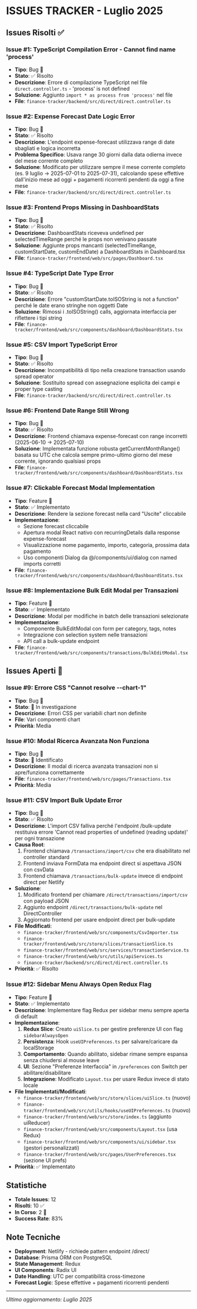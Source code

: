 # ISSUES TRACKER - Luglio 2025

## Issues Risolti ✅

### Issue #1: TypeScript Compilation Error - Cannot find name 'process'

- **Tipo**: Bug 🐛
- **Stato**: ✅ Risolto
- **Descrizione**: Errore di compilazione TypeScript nel file `direct.controller.ts` - 'process' is not defined
- **Soluzione**: Aggiunto `import * as process from 'process'` nel file
- **File**: `finance-tracker/backend/src/direct/direct.controller.ts`

### Issue #2: Expense Forecast Date Logic Error

- **Tipo**: Bug 🐛
- **Stato**: ✅ Risolto
- **Descrizione**: L'endpoint expense-forecast utilizzava range di date sbagliati e logica incorretta
- **Problema Specifico**: Usava range 30 giorni dalla data odierna invece del mese corrente completo
- **Soluzione**: Modificato per utilizzare sempre il mese corrente completo (es. 9 luglio → 2025-07-01 to 2025-07-31), calcolando spese effettive dall'inizio mese ad oggi + pagamenti ricorrenti pendenti da oggi a fine mese
- **File**: `finance-tracker/backend/src/direct/direct.controller.ts`

### Issue #3: Frontend Props Missing in DashboardStats

- **Tipo**: Bug 🐛
- **Stato**: ✅ Risolto
- **Descrizione**: DashboardStats riceveva undefined per selectedTimeRange perché le props non venivano passate
- **Soluzione**: Aggiunte props mancanti (selectedTimeRange, customStartDate, customEndDate) a DashboardStats in Dashboard.tsx
- **File**: `finance-tracker/frontend/web/src/pages/Dashboard.tsx`

### Issue #4: TypeScript Date Type Error

- **Tipo**: Bug 🐛
- **Stato**: ✅ Risolto
- **Descrizione**: Errore "customStartDate.toISOString is not a function" perché le date erano stringhe non oggetti Date
- **Soluzione**: Rimossi i .toISOString() calls, aggiornata interfaccia per riflettere i tipi string
- **File**: `finance-tracker/frontend/web/src/components/dashboard/DashboardStats.tsx`

### Issue #5: CSV Import TypeScript Error

- **Tipo**: Bug 🐛
- **Stato**: ✅ Risolto
- **Descrizione**: Incompatibilità di tipo nella creazione transaction usando spread operator
- **Soluzione**: Sostituito spread con assegnazione esplicita dei campi e proper type casting
- **File**: `finance-tracker/backend/src/direct/direct.controller.ts`

### Issue #6: Frontend Date Range Still Wrong

- **Tipo**: Bug 🐛
- **Stato**: ✅ Risolto
- **Descrizione**: Frontend chiamava expense-forecast con range incorretti (2025-06-10 → 2025-07-10)
- **Soluzione**: Implementata funzione robusta getCurrentMonthRange() basata su UTC che calcola sempre primo-ultimo giorno del mese corrente, ignorando qualsiasi props
- **File**: `finance-tracker/frontend/web/src/components/dashboard/DashboardStats.tsx`

### Issue #7: Clickable Forecast Modal Implementation

- **Tipo**: Feature 🚀
- **Stato**: ✅ Implementato
- **Descrizione**: Rendere la sezione forecast nella card "Uscite" cliccabile
- **Implementazione**:
  - Sezione forecast cliccabile
  - Apertura modal React nativo con recurringDetails dalla response expense-forecast
  - Visualizzazione nome pagamento, importo, categoria, prossima data pagamento
  - Uso componenti Dialog da @/components/ui/dialog con named imports corretti
- **File**: `finance-tracker/frontend/web/src/components/dashboard/DashboardStats.tsx`

### Issue #8: Implementazione Bulk Edit Modal per Transazioni

- **Tipo**: Feature 🚀
- **Stato**: ✅ Implementato
- **Descrizione**: Modal per modifiche in batch delle transazioni selezionate
- **Implementazione**:
  - Componente BulkEditModal con form per category, tags, notes
  - Integrazione con selection system nelle transazioni
  - API call a bulk-update endpoint
- **File**: `finance-tracker/frontend/web/src/components/transactions/BulkEditModal.tsx`

## Issues Aperti 🔄

### Issue #9: Errore CSS "Cannot resolve --chart-1"

- **Tipo**: Bug 🐛
- **Stato**: 🔄 In investigazione
- **Descrizione**: Errori CSS per variabili chart non definite
- **File**: Vari componenti chart
- **Priorità**: Media

### Issue #10: Modal Ricerca Avanzata Non Funziona

- **Tipo**: Bug 🐛
- **Stato**: 🔄 Identificato
- **Descrizione**: Il modal di ricerca avanzata transazioni non si apre/funziona correttamente
- **File**: `finance-tracker/frontend/web/src/pages/Transactions.tsx`
- **Priorità**: Media

### Issue #11: CSV Import Bulk Update Error

- **Tipo**: Bug 🐛
- **Stato**: ✅ Risolto
- **Descrizione**: L'import CSV falliva perché l'endpoint /bulk-update restituiva errore 'Cannot read properties of undefined (reading update)' per ogni transazione
- **Causa Root**:
  1. Frontend chiamava `/transactions/import/csv` che era disabilitato nel controller standard
  2. Frontend inviava FormData ma endpoint direct si aspettava JSON con csvData
  3. Frontend chiamava `/transactions/bulk-update` invece di endpoint direct per Netlify
- **Soluzione**:
  1. Modificato frontend per chiamare `/direct/transactions/import/csv` con payload JSON
  2. Aggiunto endpoint `/direct/transactions/bulk-update` nel DirectController
  3. Aggiornato frontend per usare endpoint direct per bulk-update
- **File Modificati**:
  - `finance-tracker/frontend/web/src/components/CsvImporter.tsx`
  - `finance-tracker/frontend/web/src/store/slices/transactionSlice.ts`
  - `finance-tracker/frontend/web/src/services/transactionService.ts`
  - `finance-tracker/frontend/web/src/utils/apiServices.ts`
  - `finance-tracker/backend/src/direct/direct.controller.ts`
- **Priorità**: ✅ Risolto

### Issue #12: Sidebar Menu Always Open Redux Flag

- **Tipo**: Feature 🚀
- **Stato**: ✅ Implementato
- **Descrizione**: Implementare flag Redux per sidebar menu sempre aperta di default
- **Implementazione**:
  1. **Redux Slice**: Creato `uiSlice.ts` per gestire preferenze UI con flag `sidebarAlwaysOpen`
  2. **Persistenza**: Hook `useUIPreferences.ts` per salvare/caricare da localStorage
  3. **Comportamento**: Quando abilitato, sidebar rimane sempre espansa senza chiudersi al mouse leave
  4. **UI**: Sezione "Preferenze Interfaccia" in `/preferences` con Switch per abilitare/disabilitare
  5. **Integrazione**: Modificato `Layout.tsx` per usare Redux invece di stato locale
- **File Implementati/Modificati**:
  - `finance-tracker/frontend/web/src/store/slices/uiSlice.ts` (nuovo)
  - `finance-tracker/frontend/web/src/utils/hooks/useUIPreferences.ts` (nuovo)
  - `finance-tracker/frontend/web/src/store/index.ts` (aggiunto uiReducer)
  - `finance-tracker/frontend/web/src/components/Layout.tsx` (usa Redux)
  - `finance-tracker/frontend/web/src/components/ui/sidebar.tsx` (gestori personalizzati)
  - `finance-tracker/frontend/web/src/pages/UserPreferences.tsx` (sezione UI prefs)
- **Priorità**: ✅ Implementato

## Statistiche

- **Totale Issues**: 12
- **Risolti**: 10 ✅
- **In Corso**: 2 🔄
- **Success Rate**: 83%

## Note Tecniche

- **Deployment**: Netlify - richiede pattern endpoint /direct/
- **Database**: Prisma ORM con PostgreSQL
- **State Management**: Redux
- **UI Components**: Radix UI
- **Date Handling**: UTC per compatibilità cross-timezone
- **Forecast Logic**: Spese effettive + pagamenti ricorrenti pendenti

---

_Ultimo aggiornamento: Luglio 2025_
